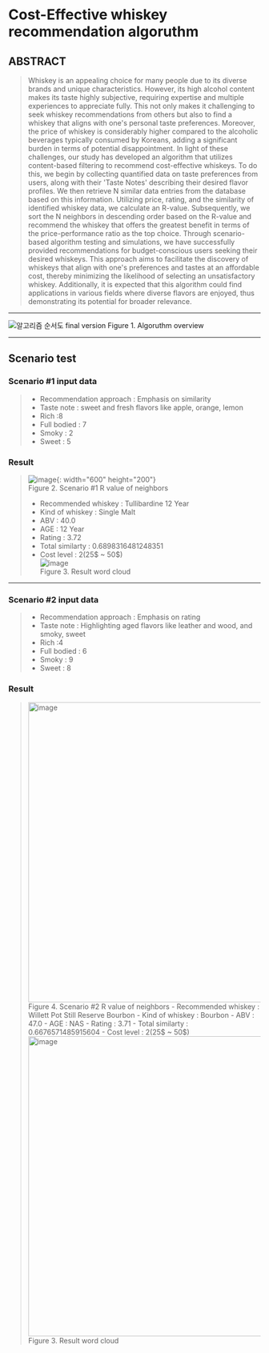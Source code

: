 # Cost-Effective whiskey recommendation algoruthm
## ABSTRACT
> Whiskey is an appealing choice for many people due to its diverse brands and unique characteristics. However, its high alcohol content makes its taste highly subjective, requiring expertise and multiple experiences to appreciate fully. This not only makes it challenging to seek whiskey recommendations from others but also to find a whiskey that aligns with one's personal taste preferences. Moreover, the price of whiskey is considerably higher compared to the alcoholic beverages typically consumed by Koreans, adding a significant burden in terms of potential disappointment.
In light of these challenges, our study has developed an algorithm that utilizes content-based filtering to recommend cost-effective whiskeys. To do this, we begin by collecting quantified data on taste preferences from users, along with their 'Taste Notes' describing their desired flavor profiles. We then retrieve N similar data entries from the database based on this information. Utilizing price, rating, and the similarity of identified whiskey data, we calculate an R-value. Subsequently, we sort the N neighbors in descending order based on the R-value and recommend the whiskey that offers the greatest benefit in terms of the price-performance ratio as the top choice.
Through scenario-based algorithm testing and simulations, we have successfully provided recommendations for budget-conscious users seeking their desired whiskeys. This approach aims to facilitate the discovery of whiskeys that align with one's preferences and tastes at an affordable cost, thereby minimizing the likelihood of selecting an unsatisfactory whiskey. Additionally, it is expected that this algorithm could find applications in various fields where diverse flavors are enjoyed, thus demonstrating its potential for broader relevance.

<hr>

![알고리즘 순서도 final version](https://github.com/sjc4197/Cost-Effective_whiskey_recommendation_algorithm/assets/63084925/75f42388-2c8c-44d4-83b8-26e2db7afd77)
Figure 1. Algoruthm overview

<hr>

## Scenario test

### Scenario #1 input data
> - Recommendation approach : Emphasis on similarity
> - Taste note : sweet and fresh flavors like apple, orange, lemon
> - Rich :8
> - Full bodied : 7
> - Smoky : 2
> - Sweet : 5

### Result
> ![image](https://github.com/sjc4197/Cost-Effective_whiskey_recommendation_algorithm/assets/63084925/92da47d2-faa9-4385-ac6c-c721f3ab94df){: width="600" height="200"}<br>
> Figure 2. Scenario #1 R value of neighbors
> - Recommended whiskey : Tullibardine 12 Year
> - Kind of whiskey : Single Malt
> - ABV : 40.0
> - AGE : 12 Year
> - Rating : 3.72
> - Total similarty : 0.6898316481248351
> - Cost level : 2(25$ ~ 50$)<br>
> ![image](https://github.com/sjc4197/Cost-Effective_whiskey_recommendation_algorithm/assets/63084925/b96e5d5b-b2f1-4954-9e97-214d905e6b04)<br>
> Figure 3. Result word cloud

<hr>

### Scenario #2 input data
> - Recommendation approach : Emphasis on rating
> - Taste note : Highlighting aged flavors like leather and wood, and smoky, sweet
> - Rich :4
> - Full bodied : 6
> - Smoky : 9
> - Sweet : 8

### Result
> <img width="600" alt="image" src="https://github.com/sjc4197/Cost-Effective_whiskey_recommendation_algorithm/assets/63084925/2195be6e-dd12-4d7b-b609-d2eac6097b52">
> Figure 4. Scenario #2 R value of neighbors
> - Recommended whiskey : Willett Pot Still Reserve Bourbon
> - Kind of whiskey : Bourbon
> - ABV : 47.0
> - AGE : NAS
> - Rating : 3.71
> - Total similarty : 0.6676571485915604
> - Cost level : 2(25$ ~ 50$)<br>
> <img width="600" alt="image" src="https://github.com/sjc4197/Cost-Effective_whiskey_recommendation_algorithm/assets/63084925/2e44d384-c905-4059-9446-bfab5278a023"><br>
> Figure 3. Result word cloud







